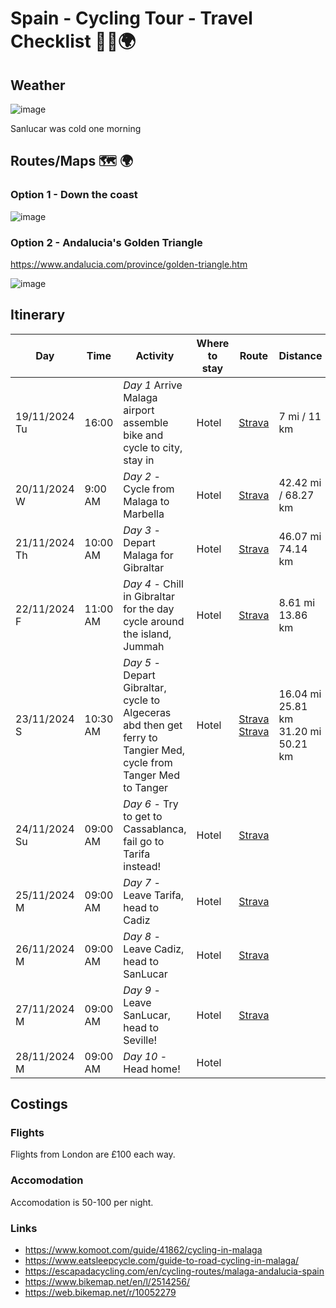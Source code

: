 # Spain - Cycling Tour - Travel Checklist 🚴‍♂️🌍

## Weather

![image](https://github.com/user-attachments/assets/eeffa943-d29d-4268-b1e6-5f33f004d98f)

Sanlucar was cold one morning

## Routes/Maps 🗺️ 🌍

### Option 1 - Down the coast

![image](https://github.com/user-attachments/assets/0afcbc01-b8c0-44b1-940f-888709b9b5e6)

### Option 2 - Andalucia's Golden Triangle

https://www.andalucia.com/province/golden-triangle.htm

![image](https://github.com/user-attachments/assets/c88f0297-8f13-41f8-a99c-a8185b1ca806)

## Itinerary

| Day | Time | Activity | Where to stay | Route | Distance |
| --- | ---- | -------- | ------------- | ----- | -------- |
| 19/11/2024 Tu | 16:00    | *Day 1* Arrive Malaga airport assemble bike and cycle to city, stay in                                                                     | Hotel | [Strava](https://www.strava.com/activities/12938152470) | 7 mi / 11 km
| 20/11/2024 W | 9:00 AM  | *Day 2* - Cycle from Malaga to Marbella                                                                                                     | Hotel  | [Strava](https://www.strava.com/activities/12946678710) | 42.42 mi / 68.27 km
| 21/11/2024 Th | 10:00 AM | *Day 3* - Depart Malaga for Gibraltar                                                                                                      | Hotel  | [Strava](https://www.strava.com/activities/12952700568) | 46.07 mi 74.14 km
| 22/11/2024 F | 11:00 AM | *Day 4* - Chill in Gibraltar for the day cycle around the island, Jummah                                                                    | Hotel  | [Strava](https://www.strava.com/activities/12959515869) | 8.61 mi 13.86 km
| 23/11/2024 S | 10:30 AM | *Day 5* - Depart Gibraltar, cycle to Algeceras abd then get ferry to Tangier Med, cycle from Tanger Med to Tanger                           | Hotel  | [Strava](https://www.strava.com/activities/12967737434)  [Strava](https://www.strava.com/activities/12967429812) | 16.04 mi 25.81 km 31.20 mi 50.21 km
| 24/11/2024 Su | 09:00 AM | *Day 6* - Try to get to Cassablanca, fail go to Tarifa instead!                                                                            | Hotel      | [Strava](https://www.strava.com/activities/12974787247)
| 25/11/2024 M | 09:00 AM | *Day 7* - Leave Tarifa, head to Cadiz                                                                                                       | Hotel      | [Strava](https://www.strava.com/activities/12979829908)
| 26/11/2024 M | 09:00 AM | *Day 8* - Leave Cadiz, head to SanLucar                                                                                                     | Hotel      | [Strava](https://www.strava.com/activities/12990825167)
| 27/11/2024 M | 09:00 AM | *Day 9* - Leave SanLucar, head to Seville!                                                                                                  | Hotel      | [Strava](https://www.strava.com/activities/12996349862)
| 28/11/2024 M | 09:00 AM | *Day 10* - Head home!                                                                                                                       | Hotel      | 

## Costings

### Flights 
Flights from London are £100 each way. 

### Accomodation
Accomodation is 50-100 per night. 

### Links

- https://www.komoot.com/guide/41862/cycling-in-malaga
- https://www.eatsleepcycle.com/guide-to-road-cycling-in-malaga/
- https://escapadacycling.com/en/cycling-routes/malaga-andalucia-spain
- https://www.bikemap.net/en/l/2514256/
- https://web.bikemap.net/r/10052279



